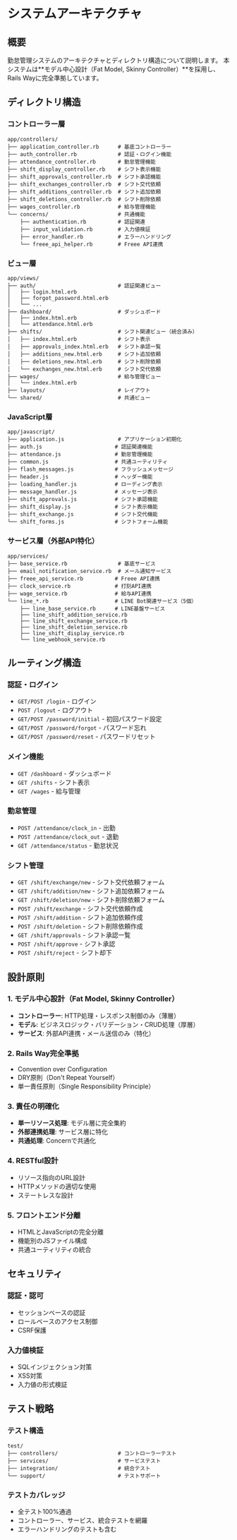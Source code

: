 # システムアーキテクチャ

## 概要
勤怠管理システムのアーキテクチャとディレクトリ構造について説明します。
本システムは**モデル中心設計（Fat Model, Skinny Controller）**を採用し、Rails Wayに完全準拠しています。

## ディレクトリ構造

### コントローラー層
```
app/controllers/
├── application_controller.rb      # 基底コントローラー
├── auth_controller.rb             # 認証・ログイン機能
├── attendance_controller.rb       # 勤怠管理機能
├── shift_display_controller.rb    # シフト表示機能
├── shift_approvals_controller.rb  # シフト承認機能
├── shift_exchanges_controller.rb  # シフト交代依頼
├── shift_additions_controller.rb  # シフト追加依頼
├── shift_deletions_controller.rb  # シフト削除依頼
├── wages_controller.rb            # 給与管理機能
└── concerns/                      # 共通機能
    ├── authentication.rb          # 認証関連
    ├── input_validation.rb        # 入力値検証
    ├── error_handler.rb           # エラーハンドリング
    └── freee_api_helper.rb        # Freee API連携
```

### ビュー層
```
app/views/
├── auth/                          # 認証関連ビュー
│   ├── login.html.erb
│   ├── forgot_password.html.erb
│   └── ...
├── dashboard/                     # ダッシュボード
│   ├── index.html.erb
│   └── attendance.html.erb
├── shifts/                        # シフト関連ビュー（統合済み）
│   ├── index.html.erb             # シフト表示
│   ├── approvals_index.html.erb   # シフト承認一覧
│   ├── additions_new.html.erb     # シフト追加依頼
│   ├── deletions_new.html.erb     # シフト削除依頼
│   └── exchanges_new.html.erb     # シフト交代依頼
├── wages/                         # 給与管理ビュー
│   └── index.html.erb
├── layouts/                       # レイアウト
└── shared/                        # 共通ビュー
```

### JavaScript層
```
app/javascript/
├── application.js                 # アプリケーション初期化
├── auth.js                       # 認証関連機能
├── attendance.js                 # 勤怠管理機能
├── common.js                     # 共通ユーティリティ
├── flash_messages.js             # フラッシュメッセージ
├── header.js                     # ヘッダー機能
├── loading_handler.js            # ローディング表示
├── message_handler.js            # メッセージ表示
├── shift_approvals.js            # シフト承認機能
├── shift_display.js              # シフト表示機能
├── shift_exchange.js             # シフト交代機能
└── shift_forms.js                # シフトフォーム機能
```

### サービス層（外部API特化）
```
app/services/
├── base_service.rb                # 基底サービス
├── email_notification_service.rb  # メール通知サービス
├── freee_api_service.rb          # Freee API連携
├── clock_service.rb              # 打刻API連携
├── wage_service.rb               # 給与API連携
└── line_*.rb                     # LINE Bot関連サービス（5個）
    ├── line_base_service.rb      # LINE基盤サービス
    ├── line_shift_addition_service.rb
    ├── line_shift_exchange_service.rb
    ├── line_shift_deletion_service.rb
    ├── line_shift_display_service.rb
    └── line_webhook_service.rb
```

## ルーティング構造

### 認証・ログイン
- `GET/POST /login` - ログイン
- `POST /logout` - ログアウト
- `GET/POST /password/initial` - 初回パスワード設定
- `GET/POST /password/forgot` - パスワード忘れ
- `GET/POST /password/reset` - パスワードリセット

### メイン機能
- `GET /dashboard` - ダッシュボード
- `GET /shifts` - シフト表示
- `GET /wages` - 給与管理

### 勤怠管理
- `POST /attendance/clock_in` - 出勤
- `POST /attendance/clock_out` - 退勤
- `GET /attendance/status` - 勤怠状況

### シフト管理
- `GET /shift/exchange/new` - シフト交代依頼フォーム
- `GET /shift/addition/new` - シフト追加依頼フォーム
- `GET /shift/deletion/new` - シフト削除依頼フォーム
- `POST /shift/exchange` - シフト交代依頼作成
- `POST /shift/addition` - シフト追加依頼作成
- `POST /shift/deletion` - シフト削除依頼作成
- `GET /shift/approvals` - シフト承認一覧
- `POST /shift/approve` - シフト承認
- `POST /shift/reject` - シフト却下

## 設計原則

### 1. モデル中心設計（Fat Model, Skinny Controller）
- **コントローラー**: HTTP処理・レスポンス制御のみ（薄層）
- **モデル**: ビジネスロジック・バリデーション・CRUD処理（厚層）
- **サービス**: 外部API連携・メール送信のみ（特化）

### 2. Rails Way完全準拠
- Convention over Configuration
- DRY原則（Don't Repeat Yourself）
- 単一責任原則（Single Responsibility Principle）

### 3. 責任の明確化
- **単一リソース処理**: モデル層に完全集約
- **外部連携処理**: サービス層に特化
- **共通処理**: Concernで共通化

### 4. RESTful設計
- リソース指向のURL設計
- HTTPメソッドの適切な使用
- ステートレスな設計

### 5. フロントエンド分離
- HTMLとJavaScriptの完全分離
- 機能別のJSファイル構成
- 共通ユーティリティの統合

## セキュリティ

### 認証・認可
- セッションベースの認証
- ロールベースのアクセス制御
- CSRF保護

### 入力値検証
- SQLインジェクション対策
- XSS対策
- 入力値の形式検証

## テスト戦略

### テスト構造
```
test/
├── controllers/                   # コントローラーテスト
├── services/                      # サービステスト
├── integration/                   # 統合テスト
└── support/                       # テストサポート
```

### テストカバレッジ
- 全テスト100%通過
- コントローラー、サービス、統合テストを網羅
- エラーハンドリングのテストも含む
